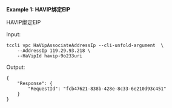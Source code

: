 **Example 1: HAVIP绑定EIP**

HAVIP绑定EIP

Input: 

```
tccli vpc HaVipAssociateAddressIp --cli-unfold-argument  \
    --AddressIp 119.29.93.218 \
    --HaVipId havip-9o233uri
```

Output: 
```
{
    "Response": {
        "RequestId": "fcb47621-838b-428e-8c33-6e210d93c451"
    }
}
```

